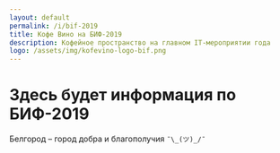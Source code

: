 ```yaml
---
layout: default
permalink: /i/bif-2019
title: Кофе Вино на БИФ-2019
description: Кофейное пространство на главном IT-мероприятии года
logo: /assets/img/kofevino-logo-bif.png
---
```


# Здесь будет информация по БИФ-2019

Белгород – город добра и благополучия `¯\_(ツ)_/¯`
